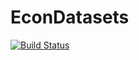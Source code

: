 # EconDatasets

[![Build Status](https://travis-ci.org/JuliaFinMetriX/EconDatasets.jl.svg?branch=master)](https://travis-ci.org/JuliaFinMetriX/EconDatasets.jl)
